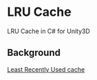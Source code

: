 # LRU Cache
LRU Cache in C# for Unity3D

## Background
[Least Recently Used cache](https://en.wikipedia.org/wiki/Cache_replacement_policies#Least_Recently_Used_.28LRU.29)
